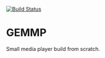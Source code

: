 [![Build Status](https://travis-ci.org/GreyAragami/GEMMP.svg?branch=master)](https://travis-ci.org/GreyAragami/GEMMP)
# GEMMP

Small media player build from scratch.
